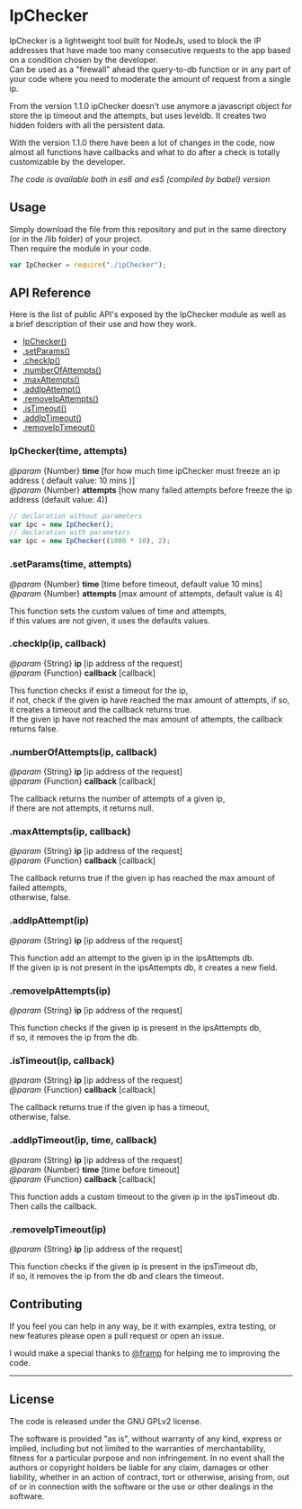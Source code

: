# IpChecker

IpChecker is a lightweight tool built for NodeJs, used to block the IP addresses that have made too many consecutive requests to the app based on a condition chosen by the developer.  
Can be used as a "firewall" ahead the query-to-db function or in any part of your code where you need to moderate the amount of request from a single ip.

From the version 1.1.0 ipChecker doesn't use anymore a javascript object for store the ip timeout and the attempts, but uses leveldb.
It creates two hidden folders with all the persistent data.

With the version 1.1.0 there have been a lot of changes in the code, now almost all functions have callbacks and what to do after a check is totally customizable by the developer.

*The code is available both in es6 and es5 (compiled by babel) version*

## Usage
Simply download the file from this repository and put in the same directory (or in the /lib folder) of your project.  
Then require the module in your code.
```Javascript
var IpChecker = require("./ipChecker");
```

## API Reference
Here is the list of public API's exposed by the IpChecker module as well as a brief description of their use and how they work.

- <a href="#IpChecker">IpChecker()</a>
- <a href="#setParams">.setParams()</a>
- <a href="#checkIp">.checkIp()</a>
- <a href="#numberOfAttempts">.numberOfAttempts()</a>
- <a href="#maxAttempts">.maxAttempts()</a>
- <a href="#addIpAttempt">.addIpAttempt()</a>
- <a href="#removeIpAttempts">.removeIpAttempts()</a>
- <a href="#isTimeout">.isTimeout()</a>
- <a href="#addIpTimeout">.addIpTimeout()</a>
- <a href="#removeIpTimeout">.removeIpTimeout()</a>

<a name="IpChecker"></a>
### IpChecker(time, attempts)
*@param*  {Number}   **time**  [for how much time ipChecker must freeze an ip address ( default value: 10 mins )]  
*@param*  {Number}   **attempts**  [how many failed attempts before freeze the ip address (default value: 4)]

```Javascript
// declaration without parameters
var ipc = new IpChecker();
// declaration with parameters
var ipc = new IpChecker((1000 * 10), 2);
```

<a name="setParams"></a>
### .setParams(time, attempts)
*@param* {Number} **time**         [time before timeout, default value 10 mins]  
*@param* {Number} **attempts**     [max amount of attempts, default value is 4]  

This function sets the custom values of time and attempts,  
if this values are not given, it uses the defaults values.

<a name="checkIp"></a>
### .checkIp(ip, callback)
*@param*  {String}     **ip**        [ip address of the request]  
*@param*  {Function}   **callback**  [callback]

This function checks if exist a timeout for the ip,  
if not, check if the given ip  have reached the max amount of attempts, if so, it creates a timeout and the callback returns true.  
If the given ip have not reached the max amount of attempts, the callback returns false.

<a name="numberOfAttempts"></a>
### .numberOfAttempts(ip, callback)
*@param*  {String} **ip**        [ip address of the request]  
*@param* {Function} **callback**   [callback]

The callback returns the number of attempts of a given ip,  
if there are not attempts, it returns null.

<a name="maxAttempts"></a>
### .maxAttempts(ip, callback)
*@param*  {String}   **ip**   [ip address of the request]  
*@param* {Function} **callback**   [callback]

The callback returns true if the given ip has reached the max amount of failed attempts,  
otherwise, false.

<a name="addIpAttempt"></a>
### .addIpAttempt(ip)
*@param* {String} **ip** [ip address of the request]

This function add an attempt to the given ip in the ipsAttempts db.  
If the given ip is not present in the ipsAttempts db, it creates a new field.

<a name="removeIpAttempts"></a>
### .removeIpAttempts(ip)
*@param*  {String}   **ip**   [ip address of the request]  

This function checks if the given ip is present in the ipsAttempts db,  
if so, it removes the ip from the db.

<a name="isTimeout"></a>
### .isTimeout(ip, callback)
*@param*  {String}   **ip**   [ip address of the request]  
*@param* {Function} **callback**   [callback]

The callback returns true if the given ip has a timeout,  
otherwise, false.

<a name="addIpTimeout"></a>
### .addIpTimeout(ip, time, callback)
*@param* {String} **ip**            [ip address of the request]  
*@param* {Number} **time**          [time before timeout]  
*@param* {Function} **callback**    [callback]

This function adds a custom timeout to the given ip in the ipsTimeout db.  
Then calls the callback.

<a name="removeIpTimeout"></a>
### .removeIpTimeout(ip)
*@param*  {String}   **ip**   [ip address of the request]  

This function checks if the given ip is present in the ipsTimeout db,  
if so, it removes the ip from the db and clears the timeout.

## Contributing
If you feel you can help in any way, be it with examples, extra testing, or new features please open a pull request or open an issue.

I would make a special thanks to [@framp](https://github.com/framp) for helping me to improving the code.

______________________________________________________________________________________________________________________
## License
The code is released under the GNU GPLv2 license.

The software is provided "as is", without warranty of any kind, express or implied, including but not limited to the warranties of merchantability, fitness for a particular purpose and non infringement. In no event shall the authors or copyright holders be liable for any claim, damages or other liability, whether in an action of contract, tort or otherwise, arising from, out of or in connection with the software or the use or other dealings in the software.
